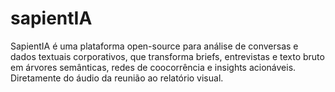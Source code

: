 # sapientIA
SapientIA é uma plataforma open-source para análise de conversas e dados textuais corporativos, que transforma briefs, entrevistas e texto bruto em árvores semânticas, redes de coocorrência e insights acionáveis. Diretamente do áudio da reunião ao relatório visual.
